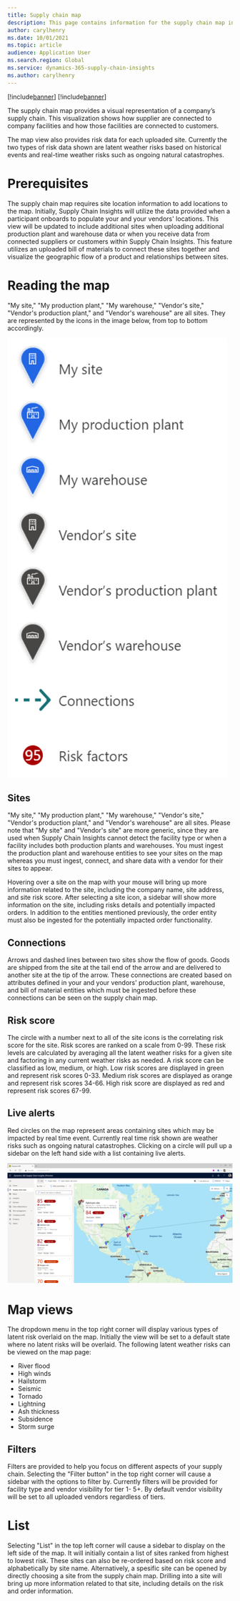 ```yaml
---
title: Supply chain map
description: This page contains information for the supply chain map in Microsoft Dynamics 365 Supply Chain Insights
author: carylhenry
ms.date: 10/01/2021
ms.topic: article
audience: Application User
ms.search.region: Global
ms.service: dynamics-365-supply-chain-insights
ms.author: carylhenry
---
```


[!include[banner](includes/banner.md)]
[!include[banner](includes/preview-banner.md)]


The supply chain map provides a visual representation of a company’s supply chain. This visualization shows how supplier are connected to company facilities and how those facilities are connected to customers. 

The map view also provides risk data for each uploaded site. Currently the two types of risk data shown are latent weather risks based on historical events and real-time weather risks such as ongoing natural catastrophes.

# Prerequisites
The supply chain map requires site location information to add locations to the map. Initially, Supply Chain Insights will utilize the data provided when a participant onboards to populate your and your vendors' locations. This view will be updated to include additional sites when uploading additional production plant and warehouse data or when you receive data from connected suppliers or customers within Supply Chain Insights. This feature utilizes an uploaded bill of materials to connect these sites together and visualize the geographic flow of a product and relationships between sites. 

# Reading the map
"My site," "My production plant," "My warehouse," "Vendor's site," "Vendor's production plant," and "Vendor's warehouse" are all sites. They are represented by the icons in the image below, from top to bottom accordingly.

![legend of icons used to represet different types of locations on the supply chain map](/articles/media/supply-chain-map-legend.PNG)

## Sites
"My site," "My production plant," "My warehouse," "Vendor's site," "Vendor's production plant," and "Vendor's warehouse" are all sites. Please note that "My site" and "Vendor's site" are more generic, since they are used when Supply Chain Insights cannot detect the facility type or when a facility includes both production plants and warehouses. You must ingest the production plant and warehouse entities to see your sites on the map whereas you must ingest, connect, and share data with a vendor for their sites to appear.

Hovering over a site on the map with your mouse will bring up more information related to the site, including the company name, site address, and site risk score. After selecting a site icon, a sidebar will show more information on the site, including risks details and potentially impacted orders. In addition to the entities mentioned previously, the order entity must also be ingested for the potentially impacted order functionality.

## Connections
Arrows and dashed lines between two sites show the flow of goods. Goods are shipped from the site at the tail end of the arrow and are delivered to another site at the tip of the arrow. These connections are created based on attributes defined in your and your vendors' production plant, warehouse, and bill of material entities which must be ingested before these connections can be seen on the supply chain map.

## Risk score
The circle with a number next to all of the site icons is the correlating risk score for the site. Risk scores are ranked on a scale from 0-99.  These risk levels are calculated by averaging all the latent weather risks for a given site and factoring in any current weather risks as needed. A risk score can be classified as low, medium, or high. Low risk scores are displayed in green and represent risk scores 0-33. Medium risk scores are displayed as orange and represent risk scores 34-66. High risk score are displayed as red and represent risk scores 67-99. 

## Live alerts
Red circles on the map represent areas containing sites which may be impacted by real time event. Currently real time risk shown are weather risks such as ongoing natural catastrophes. Clicking on a circle will pull up a sidebar on the left hand side with a list containing live alerts. 

![supply chain map with a list of sites containing their risk score](/articles/media/supply-chain-map.PNG)

# Map views
The dropdown menu in the top right corner will display various types of latent risk overlaid on the map. Initially the view will be set to a default state where no latent risks will be overlaid.  The following latent weather risks can be viewed on the map page:
- River flood
- High winds
- Hailstorm
- Seismic
- Tornado
- Lightning
- Ash thickness
- Subsidence
- Storm surge

## Filters
Filters are provided to help you focus on different aspects of your supply chain. Selecting the "Filter button" in the top right corner will cause a sidebar with the options to filter by. Currently filters will be provided for facility type and vendor visibility for tier 1- 5+. By default vendor visibility will be set to all uploaded vendors regardless of tiers.


# List
Selecting "List" in the top left corner will cause a sidebar to display on the left side of the map. It will initially contain a list of sites ranked from highest to lowest risk. These sites can also be re-ordered based on risk score and alphabetically by site name. Alternatively, a spesific site can be opened by directly choosing a site from the supply chain map. Drilling into a site will bring up more information related to that site, including details on the risk and order information.
